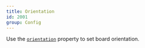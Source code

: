 ```yaml
---
title: Orientation
id: 2001
group: Config
---
```


Use the <a href="{{ '/docs/#property:orientation' | url }}"><code class="js plain">orientation</code></a> property to set board orientation.
